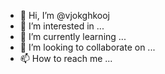 - 👋 Hi, I’m @vjokghkooj
- 👀 I’m interested in ...
- 🌱 I’m currently learning ...
- 💞️ I’m looking to collaborate on ...
- 📫 How to reach me ...

<!---
vjokghkooj/vjokghkooj is a ✨ special ✨ repository because its `README.md` (this file) appears on your GitHub profile.
You can click the Preview link to take a look at your changes.
--->
